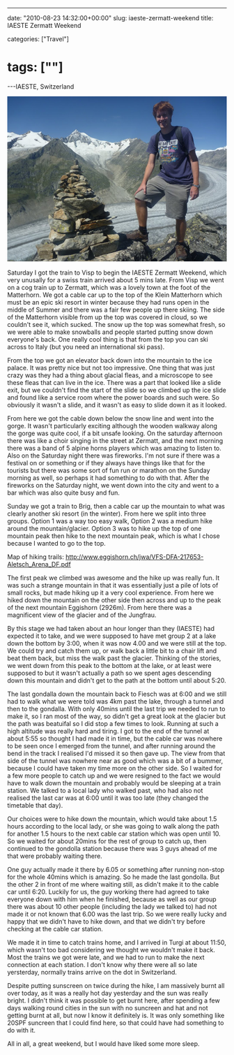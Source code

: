 ---

date: "2010-08-23 14:32:00+00:00"
slug: iaeste-zermatt-weekend
title: IAESTE Zermatt Weekend

categories: ["Travel"]
# tags: [""]
---IAESTE, Switzerland

![Glacier](p1030625.jpg)

Saturday I got the train to Visp to begin the IAESTE Zermatt Weekend, which very unusally for a swiss train arrived about 5 mins late. From Visp we went on a cog train up to Zermatt, which was a lovely town at the foot of the Matterhorn. We got a cable car up to the top of the Klein Matterhorn which must be an epic ski resort in winter because they had runs open in the middle of Summer and there was a fair few people up there skiing. The side of the Matterhorn visible from up the top was covered in cloud, so we couldn't see it, which sucked. The snow up the top was somewhat fresh, so we were able to make snowballs and people started putting snow down everyone's back. One really cool thing is that from the top you can ski across to Italy (but you need an international ski pass).

From the top we got an elevator back down into the mountain to the ice palace. It was pretty nice but not too impressive. One thing that was just crazy was they had a thing about glacial fleas, and a microscope to see these fleas that can live in the ice. There was a part that looked like a slide exit, but we couldn't find the start of the slide so we climbed up the ice slide and found like a service room where the power boards and such were. So obviously it wasn't a slide, and it wasn't as easy to slide down it as it looked.

From here we got the cable down below the snow line and went into the gorge. It wasn't particularly exciting although the wooden walkway along the gorge was quite cool, if a bit unsafe looking. On the saturday afternoon there was like a choir singing in the street at Zermatt, and the next morning there was a band of 5 alpine horns players which was amazing to listen to. Also on the Saturday night there was fireworks. I'm not sure if there was a festival on or something or if they always have things like that for the tourists but there was some sort of fun run or marathon on the Sunday morning as well, so perhaps it had something to do with that. After the fireworks on the Saturday night, we went down into the city and went to a bar which was also quite busy and fun.

Sunday we got a train to Brig, then a cable car up the mountain to what was clearly another ski resort (in the winter). From here we split into three groups. Option 1 was a way too easy walk, Option 2 was a medium hike around the mountain/glacier. Option 3 was to hike up the top of one mountain peak then hike to the next mountain peak, which is what I chose because I wanted to go to the top.

Map of hiking trails:
http://www.eggishorn.ch/jwa/VFS-DFA-217653-Aletsch_Arena_DF.pdf

The first peak we climbed was awesome and the hike up was really fun. It was such a strange mountain in that it was essentially just a pile of lots of small rocks, but made hiking up it a very cool experience. From here we hiked down the mountain on the other side then across and up to the peak of the next mountain Eggishorn (2926m). From here there was a magnificent view of the glacier and of the Jungfrau.

By this stage we had taken about an hour longer than they (IAESTE) had expected it to take, and we were supposed to have met group 2 at a lake down the bottom by 3:00, when it was now 4.00 and we were still at the top. We could try and catch them up, or walk back a little bit to a chair lift and beat them back, but miss the walk past the glacier. Thinking of the stories, we went down from this peak to the bottom at the lake, or at least were supposed to but it wasn't actually a path so we spent ages descending down this mountain and didn't get to the path at the bottom until about 5:20.

The last gondalla down the mountain back to Fiesch was at 6:00 and we still had to walk what we were told was 4km past the lake, through a tunnel and then to the gondalla. With only 40mins until the last trip we needed to run to make it, so I ran most of the way, so didn't get a great look at the glacier but the path was beatuifal so I did stop a few times to look. Running at such a high altitude was really hard and tiring. I got to the end of the tunnel at about 5:55 so thought I had made it in time, but the cable car was nowhere to be seen once I emerged from the tunnel, and after running around the bend in the track I realised I'd missed it so then gave up. The view from that side of the tunnel was nowhere near as good which was a bit of a bummer, because I could have taken my time more on the other side. So I waited for a few more people to catch up and we were resigned to the fact we would have to walk down the mountain and probably would be sleeping at a train station. We talked to a local lady who walked past, who had also not realised the last car was at 6:00 until it was too late (they changed the timetable that day).

Our choices were to hike down the mountain, which would take about 1.5 hours according to the local lady, or she was going to walk along the path for another 1.5 hours to the next cable car station which was open until 10. So we waited for about 20mins for the rest of group to catch up, then continued to the gondolla station because there was 3 guys ahead of me that were probably waiting there.

One guy actually made it there by 6.05 or something after running non-stop for the whole 40mins which is amazing. So he made the last gondolla. But the other 2 in front of me where waiting still, as didn't make it to the cable car until 6:20. Luckily for us, the guy working there had agreed to take everyone down
with him when he finished, because as well as our group there was about 10 other people (including the lady we talked to) had not made it or not known that 6.00 was the last trip. So we were really lucky and happy that we didn't have to hike down, and that we didn't try before checking at the cable car station.

We made it in time to catch trains home, and I arrived in Turgi at about 11:50, which wasn't too bad considering we thought we wouldn't make it back. Most the trains we got were late, and we had to run to make the next connection at each station. I don't know why there were all so late yersterday, normally trains arrive on the dot in Switzerland.

Despite putting sunscreen on twice during the hike, I am massively burnt all over today, as it was a really hot day yesterday and the sun was really bright. I didn't think it was possible to get burnt here, after spending a few days walking round cities in the sun with no suncreen and hat and not getting burnt at all, but now I know it definitely is. It was only something like 20SPF suncreen that I could find here, so that could have had something to do with it.

All in all, a great weekend, but I would have liked some more sleep.
